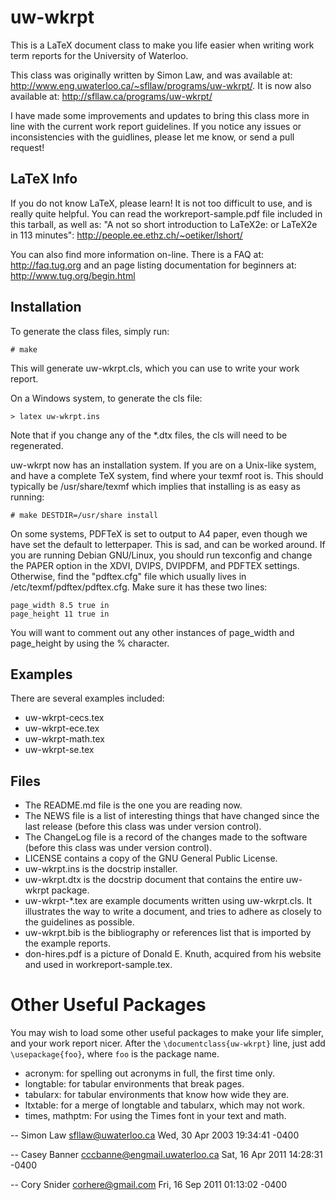 # uw-wkrpt

This is a LaTeX document class to make you life easier when writing work term reports for the University of Waterloo.

This class was originally written by Simon Law, and was available at: http://www.eng.uwaterloo.ca/~sfllaw/programs/uw-wkrpt/. It is now also available at: http://sfllaw.ca/programs/uw-wkrpt/

I have made some improvements and updates to bring this class more in line with the current work report guidelines. If you notice any issues or inconsistencies with the guidlines, please let me know, or send a pull request!

## LaTeX Info

If you do not know LaTeX, please learn! It is not too
difficult to use, and is really quite helpful. You can read the
workreport-sample.pdf file included in this tarball, as well as:
"A not so short introduction to LaTeX2e: or LaTeX2e in 113 minutes": http://people.ee.ethz.ch/~oetiker/lshort/

You can also find more information on-line.  There is a FAQ
at: http://faq.tug.org and an page listing documentation for beginners
at: http://www.tug.org/begin.html

## Installation

To generate the class files, simply run:

    # make

This will generate uw-wkrpt.cls, which you can use to write your work report.

On a Windows system, to generate the cls file:

    > latex uw-wkrpt.ins

Note that if you change any of the *.dtx files, the cls will need to be regenerated.


uw-wkrpt now has an installation system.  If you are on a Unix-like
system, and have a complete TeX system, find where your texmf root is.
This should typically be /usr/share/texmf which implies that installing
is as easy as running:

    # make DESTDIR=/usr/share install

On some systems, PDFTeX is set to output to A4 paper, even
though we have set the default to letterpaper.  This is sad, and can be
worked around.  If you are running Debian GNU/Linux, you should run
texconfig and change the PAPER option in the XDVI, DVIPS, DVIPDFM, and
PDFTEX settings.  Otherwise, find the "pdftex.cfg" file which usually
lives in /etc/texmf/pdftex/pdftex.cfg.  Make sure it has these two
lines:

    page_width 8.5 true in
    page_height 11 true in

You will want to comment out any other instances of page_width and
page_height by using the % character.

## Examples

There are several examples included:

* uw-wkrpt-cecs.tex
* uw-wkrpt-ece.tex
* uw-wkrpt-math.tex
* uw-wkrpt-se.tex

## Files

* The README.md file is the one you are reading now.
* The NEWS file is a list of interesting things that have changed since the last release (before this class was under version control).
* The ChangeLog file is a record of the changes made to the software (before this class was under version control).
* LICENSE contains a copy of the GNU General Public License.
* uw-wkrpt.ins is the docstrip installer.
* uw-wkrpt.dtx is the docstrip document that contains the entire uw-wkrpt package.
* uw-wkrpt-*.tex are example documents written using uw-wkrpt.cls. 
  It illustrates the way to write a document, and tries to adhere as 
  closely to the guidelines as possible.
* uw-wkrpt.bib is the bibliography or references list that is imported 
  by the example reports.
* don-hires.pdf is a picture of Donald E. Knuth, acquired from his 
  website and used in workreport-sample.tex.

# Other Useful Packages

You may wish to load some other useful packages to make your life
simpler, and your work report nicer.  After the `\documentclass{uw-wkrpt}`
line, just add `\usepackage{foo}`, where `foo` is the package name.

* acronym: for spelling out acronyms in full, the first time only.
* longtable: for tabular environments that break pages.
* tabularx: for tabular environments that know how wide they are.
* ltxtable: for a merge of longtable and tabularx, which may not work.
* times, mathptm: For using the Times font in your text and math.

-- Simon Law <sfllaw@uwaterloo.ca>  Wed, 30 Apr 2003 19:34:41 -0400

-- Casey Banner <cccbanne@engmail.uwaterloo.ca> Sat, 16 Apr 2011 14:28:31 -0400

-- Cory Snider <corhere@gmail.com> Fri, 16 Sep 2011 01:13:02 -0400
